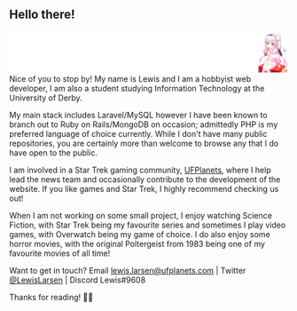 ## Hello there! 

![](https://raw.githubusercontent.com/LewisLarsen/LewisLarsen/master/banner.png)
Nice of you to stop by! My name is Lewis and I am a hobbyist web developer, I am also a student studying Information Technology at the University of Derby. 

My main stack includes Laravel/MySQL however I have been known to branch out to Ruby on Rails/MongoDB on occasion; admittedly PHP is my preferred language of choice currently. While I don't have many public repositories, you are certainly more than welcome to browse any that I do have open to the public.

I am involved in a Star Trek gaming community, [UFPlanets](https://ufplanets.com), where I help lead the news team and occasionally contribute to the development of the website. If you like games and Star Trek, I highly recommend checking us out!

When I am not working on some small project, I enjoy watching Science Fiction, with Star Trek being my favourite series and sometimes I play video games, with Overwatch being my game of choice. I do also enjoy some horror movies, with the original Poltergeist from 1983 being one of my favourite movies of all time! 

Want to get in touch? Email [lewis.larsen@ufplanets.com](mailto:lewis.larsen@ufplanets.com) | Twitter [@LewisLarsen](https://twitter.com/LewisLarsen) | Discord Lewis#9608

Thanks for reading! 🖖🏼
